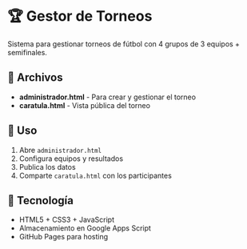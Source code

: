 # 🏆 Gestor de Torneos

Sistema para gestionar torneos de fútbol con 4 grupos de 3 equipos + semifinales.

## 📁 Archivos

- **administrador.html** - Para crear y gestionar el torneo
- **caratula.html** - Vista pública del torneo

## 🚀 Uso

1. Abre `administrador.html`
2. Configura equipos y resultados
3. Publica los datos
4. Comparte `caratula.html` con los participantes

## 🔧 Tecnología

- HTML5 + CSS3 + JavaScript
- Almacenamiento en Google Apps Script
- GitHub Pages para hosting